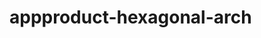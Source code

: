 # appproduct-hexagonal-arch                 
            
         
                 
            
           
                
                    
           
          
     
 
